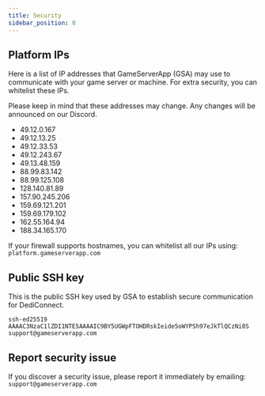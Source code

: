 ```yaml
---
title: Security
sidebar_position: 0
---
```


## Platform IPs

Here is a list of IP addresses that GameServerApp (GSA) may use to communicate with your game server or machine. For extra security, you can whitelist these IPs.

Please keep in mind that these addresses may change. Any changes will be announced on our Discord.

- 49.12.0.167
- 49.12.13.25
- 49.12.33.53
- 49.12.243.67
- 49.13.48.159
- 88.99.83.142
- 88.99.125.108
- 128.140.81.89
- 157.90.245.206
- 159.69.121.201
- 159.69.179.102
- 162.55.164.94
- 188.34.165.170

If your firewall supports hostnames, you can whitelist all our IPs using:  
`platform.gameserverapp.com`

## Public SSH key

This is the public SSH key used by GSA to establish secure communication for DediConnect.

```composer log
ssh-ed25519 AAAAC3NzaC1lZDI1NTE5AAAAIC9BY5UGWpFTOHDRskIeide5oWYPSh97eJkTlQCzNi0S support@gameserverapp.com
```

## Report security issue

If you discover a security issue, please report it immediately by emailing:  
`support@gameserverapp.com`
